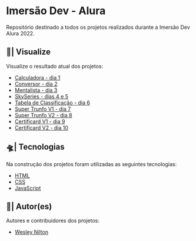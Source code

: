 # Imersão Dev - Alura
Repositório destinado a todos os projetos realizados durante a Imersão Dev Alura 2022.

## 🔎| Visualize
Visualize o resultado atual dos projetos:

- [Calculadora - dia 1](https://wesley-nilton.github.io/imersao-dev-alura/calculadora-dia-1/)
- [Conversor - dia 2](https://wesley-nilton.github.io/imersao-dev-alura/conversor-dia-2/)
- [Mentalista - dia 3](https://wesley-nilton.github.io/imersao-dev-alura/mentalista-dia-3/)
- [SkySeries - dias 4 e 5](https://wesley-nilton.github.io/imersao-dev-alura/skyseries-dias-4-e-5/)
- [Tabela de Classificação - dia 6](https://wesley-nilton.github.io/imersao-dev-alura/tabela-de-classificacao-dia-6/)
- [Super Trunfo V1 - dia 7](https://wesley-nilton.github.io/imersao-dev-alura/super-trunfo-v1-dia-7/)
- [Super Trunfo V2 - dia 8](https://wesley-nilton.github.io/imersao-dev-alura/super-trunfo-v2-dia-8/)
- [Certificard V1 - dia 9](https://wesley-nilton.github.io/imersao-dev-alura/certificard-v1-dia-9/)
- [Certificard V2 - dia 10](https://wesley-nilton.github.io/imersao-dev-alura/certificard-v2-dia-10/)

## 🛸| Tecnologias
Na construção dos projetos foram utilizadas as seguintes tecnologias:

- [HTML](https://developer.mozilla.org/pt-BR/docs/Web/HTML)
- [CSS](https://developer.mozilla.org/pt-BR/docs/Web/CSS)
- [JavaScript](https://developer.mozilla.org/pt-BR/docs/Web/JavaScript)

## 👥| Autor(es)
Autores e contribuidores dos projetos:

- [Wesley Nilton](https://github.com/Wesley-Nilton)
